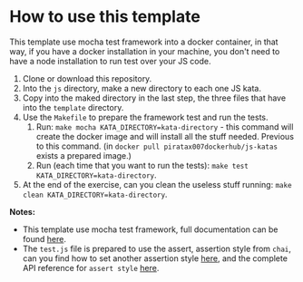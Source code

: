 # How to use this template

This template use mocha test framework into a docker container, in that way, if you have a docker installation in your
machine, you don't need to have a node installation to run test over your JS code.

1. Clone or download this repository.
2. Into the `js` directory, make a new directory to each one JS kata.
3. Copy into the maked directory in the last step, the three files that have into the `template` directory.
4. Use the `Makefile` to prepare the framework test and run the tests.
   1. Run: `make mocha KATA_DIRECTORY=kata-directory` - this command will create the docker image and will install all
      the stuff needed. Previous to this command. (in `docker pull piratax007dockerhub/js-katas` exists a prepared image.)
   2. Run (each time that you want to run the tests): `make test KATA_DIRECTORY=kata-directory`.
5. At the end of the exercise, can you clean the useless stuff running: `make clean KATA_DIRECTORY=kata-directory`.

**Notes:** 
- This template use mocha test framework, full documentation can be found [here](https://mochajs.org/).
- The `test.js` file is prepared to use the assert, assertion style from `chai`, can you find how to set another
assertion style [here](https://www.chaijs.com/guide/styles/), and the complete API reference for `assert style` [here](https://www.chaijs.com/api/assert/).
